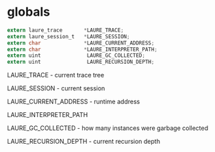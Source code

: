 # globals

```c
extern laure_trace       *LAURE_TRACE;
extern laure_session_t   *LAURE_SESSION;
extern char              *LAURE_CURRENT_ADDRESS;
extern char              *LAURE_INTERPRETER_PATH;
extern uint               LAURE_GC_COLLECTED;
extern uint               LAURE_RECURSION_DEPTH;
```

LAURE_TRACE - current trace tree

LAURE_SESSION - current session

LAURE_CURRENT_ADDRESS - runtime address

LAURE_INTERPRETER_PATH

LAURE_GC_COLLECTED - how many instances were garbage collected

LAURE_RECURSION_DEPTH - current recursion depth